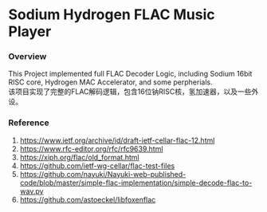 # Sodium Hydrogen FLAC Music Player

### Overview

This Project implemented full FLAC Decoder Logic, including Sodium 16bit RISC core, Hydrogen MAC Accelerator, and some perpherials.  
该项目实现了完整的FLAC解码逻辑，包含16位钠RISC核，氢加速器，以及一些外设。

### Reference
1. https://www.ietf.org/archive/id/draft-ietf-cellar-flac-12.html
2. https://www.rfc-editor.org/rfc/rfc9639.html
3. https://xiph.org/flac/old_format.html
4. https://github.com/ietf-wg-cellar/flac-test-files
5. https://github.com/nayuki/Nayuki-web-published-code/blob/master/simple-flac-implementation/simple-decode-flac-to-wav.py
6. https://github.com/astoeckel/libfoxenflac
